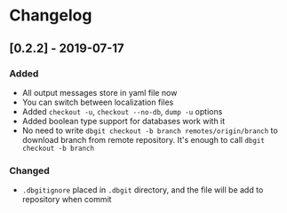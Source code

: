 # Changelog

## [0.2.2] - 2019-07-17
### Added
- All output messages store in yaml file now
- You can switch between localization files 
- Added `checkout -u`, `checkout --no-db`, `dump -u` options
- Added boolean type support for databases work with it
- No need to write `dbgit checkout -b branch remotes/origin/branch` to download branch from remote repository. It's enough to call `dbgit checkout -b branch`

### Changed
- `.dbgitignore` placed in `.dbgit` directory, and the file will be add to repository when commit
